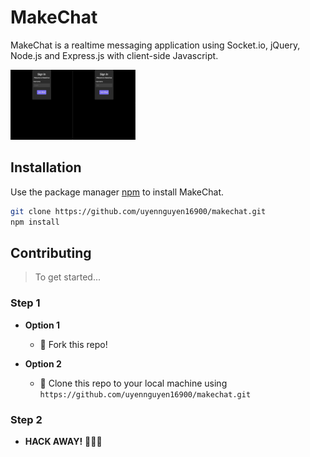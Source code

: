 # MakeChat

MakeChat is a realtime messaging application using Socket.io, jQuery, Node.js and Express.js with client-side Javascript.
<!-- ![](public/makechat.gif | width=250) -->
<img src="public/makechat.gif" width=200>


## Installation

Use the package manager [npm](https://docs.npmjs.com/) to install MakeChat.

```bash
git clone https://github.com/uyennguyen16900/makechat.git
npm install
```

## Contributing

> To get started...

### Step 1

- **Option 1**
    - 🍴 Fork this repo!

- **Option 2**
    - 👯 Clone this repo to your local machine using `https://github.com/uyennguyen16900/makechat.git`

### Step 2

- **HACK AWAY!** 🔨🔨🔨
